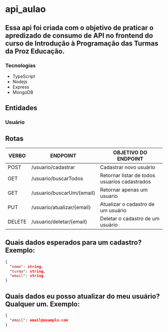 # api_aulao
## Essa api foi criada com o objetivo de praticar o apredizado de consumo de API no frontend do curso de Introdução à Programação das Turmas da Proz Educação.

### Tecnologias
- TypeScript
- Nodejs
- Express
- MongoDB


## Entidades
### Usuário

## Rotas


| VERBO | ENDPOINT | OBJETIVO DO ENDPOINT         |
|-------|----------|------------------------------|
|POST   | /usuario/cadastrar | Cadastrar novo usuário|
|GET    | /usuario/buscarTodos | Retornar listar de todos usuarios cadastrados|
|GET    | /usuario/buscarUm/{email}   | Retornar apenas um usuario           |
|PUT    | /usuario/atualizar/{email}  | Atualizar o cadastro de um usuário   |
|DELETE | /usuario/deletar/{email}    | Deletar o cadastro de um usuário     |

## Quais dados esperados para um cadastro? Exemplo:
  ```json
  {
    "nome": string,
    "turma": string,
    "email": string
  }
```
## Quais dados eu posso atualizar do meu usuário? Qualquer um. Exemplo:
```json
{
  "email": email@examplo.com
}
```
